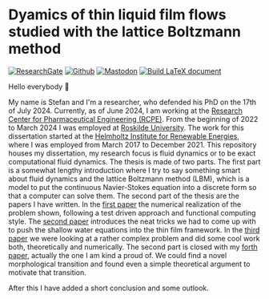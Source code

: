 # Dyamics of thin liquid film flows studied with the lattice Boltzmann method

[![ResearchGate](https://img.shields.io/badge/ResearchGate-00CCBB?style=for-the-badge&logo=ResearchGate&logoColor=white)](https://www.researchgate.net/profile/Stefan-Zitz)
[![Github](https://img.shields.io/badge/github-%23121011.svg?style=for-the-badge&logo=github&logoColor=white)](https://github.com/Zitzeronion)
[![Mastodon](https://img.shields.io/badge/-MASTODON-%232B90D9?style=for-the-badge&logo=mastodon&logoColor=white)](https://julialang.social/@Zitzero)
[![Build LaTeX document](https://github.com/Zitzeronion/ThesisThinFilmFlowsLBM/actions/workflows/latex.yaml/badge.svg)](https://github.com/Zitzeronion/ThesisThinFilmFlowsLBM/actions/workflows/latex.yaml)

Hello everybody :wave:

My name is Stefan and I'm a researcher, who defended his PhD on the 17th of July 2024. 
Currently, as of June 2024, I am working at the [Research Center for Pharmaceutical Engineering (RCPE)](https://www.rcpe.at/en/en_home/).
From the beginning of 2022 to March 2024 I was employed at [Roskilde University](https://forskning.ruc.dk/en/persons/zitz).
The work for this dissertation started at the [Helmholtz Institute for Renewable Energies](https://www.hi-ern.de/en), where I was employed from March 2017 to December 2021.
This repository houses my dissertation, my research focus is fluid dynamics or to be exact computational fluid dynamics. 
The thesis is made of two parts. 
The first part is a somewhat lengthy introduction where I try to say something smart about fluid dynamics and the lattice Boltzmann method (LBM), which is a model to put the continuous Navier-Stokes equation into a discrete form so that a computer can solve them.
The second part of the thesis are the papers I have written.
In the [first paper](https://joss.theoj.org/papers/10.21105/joss.04312) the numerical realization of the problem shown, following a test driven approach and functional computing style.
The [second paper](https://journals.aps.org/pre/abstract/10.1103/PhysRevE.100.033313) introduces the neat tricks we had to come up with to push the shallow water equations into the thin film framework.
In the [third paper](https://journals.aps.org/pre/abstract/10.1103/PhysRevE.104.034801) we were looking at a rather complex problem and did some cool work both, theoretically and numerically.
The second part is closed with my [forth paper](https://journals.aps.org/prfluids/abstract/10.1103/PhysRevFluids.8.L122001), actually the one I am kind a proud of. We could find a novel morphological transition and found even a simple theoretical argument to motivate that transition.

After this I have added a short conclusion and some outlook.

